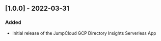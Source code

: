 ## [1.0.0] - 2022-03-31

### Added

- Initial release of the JumpCloud GCP Directory Insights Serverless App